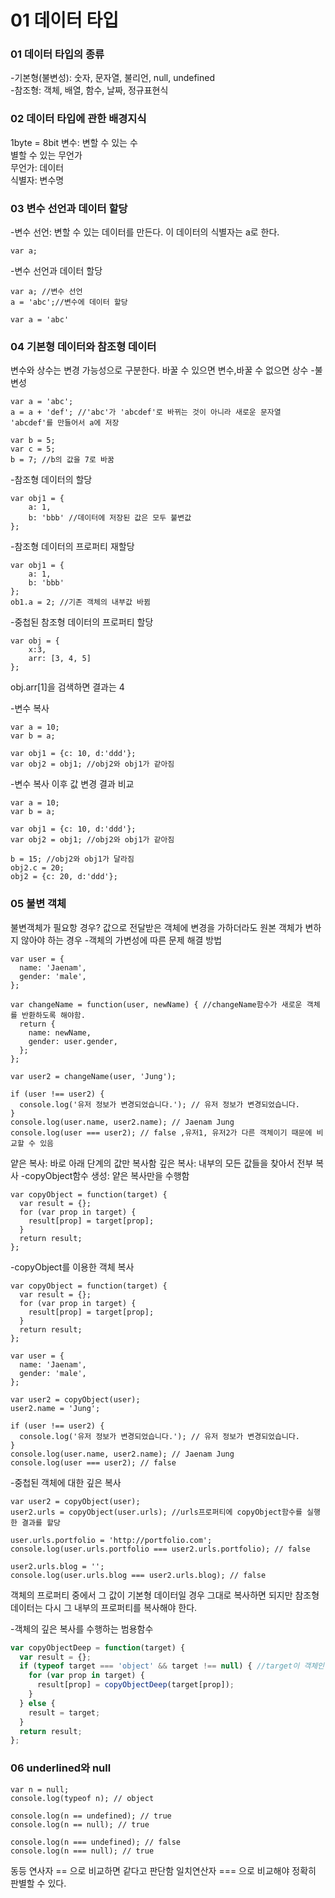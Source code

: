# 01 데이터 타입

### 01 데이터 타입의 종류
-기본형(불변성): 숫자, 문자열, 불리언, null, undefined  
-참조형: 객체, 배열, 함수, 날짜, 정규표현식
### 02 데이터 타입에 관한 배경지식
1byte = 8bit
변수: 변할 수 있는 수    
별할 수 있는 무언가  
무언가: 데이터  
식별자: 변수명  
### 03 변수 선언과 데이터 할당
-변수 선언: 변할 수 있는 데이터를 만든다. 이 데이터의 식별자는 a로 한다.  
```
var a;
```

-변수 선언과 데이터 할당
```
var a; //변수 선언
a = 'abc';//변수에 데이터 할당

var a = 'abc'
```

### 04 기본형 데이터와 참조형 데이터
변수와 상수는 변경 가능성으로 구분한다.
바꿀 수 있으면 변수,바꿀 수 없으면 상수	
-불변성
```
var a = 'abc';
a = a + 'def'; //'abc'가 'abcdef'로 바뀌는 것이 아니라 새로운 문자열 'abcdef'를 만들어서 a에 저장

var b = 5;
var c = 5;
b = 7; //b의 값을 7로 바꿈
```

-참조형 데이터의 할당
```
var obj1 = {
    a: 1,
    b: 'bbb' //데이터에 저장된 값은 모두 불변값
};
```

-참조형 데이터의 프로퍼티 재할당
```
var obj1 = {
    a: 1,
    b: 'bbb'
};
ob1.a = 2; //기존 객체의 내부값 바뀜
```
-중첩된 참조형 데이터의 프로퍼티 할당
```
var obj = {
    x:3,
    arr: [3, 4, 5]
};
```
obj.arr[1]을 검색하면 결과는 4

-변수 복사
```
var a = 10;
var b = a;

var obj1 = {c: 10, d:'ddd'};
var obj2 = obj1; //obj2와 obj1가 같아짐
```
-변수 복사 이후 값 변경 결과 비교
```
var a = 10;
var b = a;

var obj1 = {c: 10, d:'ddd'};
var obj2 = obj1; //obj2와 obj1가 같아짐

b = 15; //obj2와 obj1가 달라짐
obj2.c = 20;
obj2 = {c: 20, d:'ddd'};
```

### 05 불변 객체
불변객체가 필요항 경우?
값으로 전달받은 객체에 변경을 가하더라도 원본 객체가 변하지 않아야 하는 경우
-객체의 가변성에 따른 문제 해결 방법
```
var user = {
  name: 'Jaenam',
  gender: 'male',
};

var changeName = function(user, newName) { //changeName함수가 새로운 객체를 반환하도록 해야함.
  return {
    name: newName,
    gender: user.gender,
  };
};

var user2 = changeName(user, 'Jung');

if (user !== user2) {
  console.log('유저 정보가 변경되었습니다.'); // 유저 정보가 변경되었습니다.
}
console.log(user.name, user2.name); // Jaenam Jung
console.log(user === user2); // false ,유저1, 유저2가 다른 객체이기 때문에 비교할 수 있음
```

얕은 복사: 바로 아래 단계의 값만 복사함
깊은 복사: 내부의 모든 값들을 찾아서 전부 복사
-copyObject함수 생성: 얕은 복사만을 수행함
```
var copyObject = function(target) {
  var result = {};
  for (var prop in target) {
    result[prop] = target[prop];
  }
  return result;
};
```
-copyObject를 이용한 객체 복사
```
var copyObject = function(target) {
  var result = {};
  for (var prop in target) {
    result[prop] = target[prop];
  }
  return result;
};

var user = {
  name: 'Jaenam',
  gender: 'male',
};

var user2 = copyObject(user);
user2.name = 'Jung';

if (user !== user2) {
  console.log('유저 정보가 변경되었습니다.'); // 유저 정보가 변경되었습니다.
}
console.log(user.name, user2.name); // Jaenam Jung
console.log(user === user2); // false
```
-중첩된 객체에 대한 깊은 복사
```
var user2 = copyObject(user);
user2.urls = copyObject(user.urls); //urls프로퍼티에 copyObject함수를 실행한 결과를 할당

user.urls.portfolio = 'http://portfolio.com';
console.log(user.urls.portfolio === user2.urls.portfolio); // false

user2.urls.blog = '';
console.log(user.urls.blog === user2.urls.blog); // false
```
객체의 프로퍼티 중에서 그 값이 기본형 데이터일 경우 그대로 복사하면 되지만 참조형 데이터는 다시 그 내부의 프로퍼티를 복사해야 한다. 

-객체의 깊은 복사를 수행하는 범용함수 
```js
var copyObjectDeep = function(target) {
  var result = {};
  if (typeof target === 'object' && target !== null) { //target이 객체인 경우 내부 프로퍼티를 순회하며 함수를 재귀적으로 호출하고 아닌경우 
    for (var prop in target) {
      result[prop] = copyObjectDeep(target[prop]);
    }
  } else {
    result = target;
  }
  return result;
};
```

### 06 underlined와 null
```
var n = null;
console.log(typeof n); // object

console.log(n == undefined); // true
console.log(n == null); // true

console.log(n === undefined); // false
console.log(n === null); // true
```
동등 연사자 == 으로 비교하면 같다고 판단함
일치연산자 === 으로 비교해야 정확히 판별할 수 있다.
